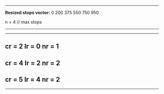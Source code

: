 
***

**Resized stops vector:**
0 200 375 550 750 950

n = 4 // max stops

***

---
cr = 2
lr = 0
nr = 1
---
cr = 4
lr = 2
nr = 2
---
cr = 5
lr = 4
nr = 2
--

***